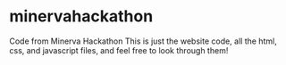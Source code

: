 # minervahackathon
Code from Minerva Hackathon
This is just the website code, all the html, css, and javascript files, and feel free to look through them!
